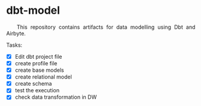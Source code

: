 # dbt-model

<p align="justify">
&ensp;&ensp;&ensp;&ensp;This repository contains artifacts for data modelling using Dbt and Airbyte.
</p>

Tasks:

- [x] Edit dbt project file
- [x] create profile file
- [x] create base models 
- [x] create relational model
- [x] create schema
- [x] test the execution 
- [x] check data transformation in DW